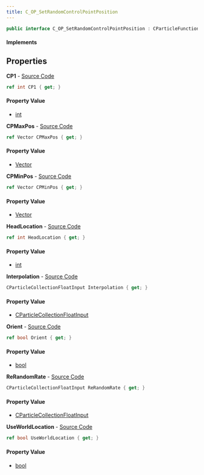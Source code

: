 ```yaml
---
title: C_OP_SetRandomControlPointPosition
---
```


```csharp
public interface C_OP_SetRandomControlPointPosition : CParticleFunctionPreEmission, CParticleFunctionOperator, CParticleFunction, ISchemaClass<CParticleFunction>, ISchemaClass<CParticleFunctionOperator>, ISchemaClass<CParticleFunctionPreEmission>, ISchemaClass<C_OP_SetRandomControlPointPosition>, ISchemaField, ISchemaClass, INativeHandle
```

#### Implements

## Properties

**CP1** - [Source Code](https://github.com/swiftly-solution/swiftlys2/blob/master/managed/src/SwiftlyS2.Generated/Schemas/Interfaces/C_OP_SetRandomControlPointPosition.cs#L20)

```csharp
ref int CP1 { get; }
```

#### Property Value

- [int](https://learn.microsoft.com/dotnet/api/system.int32)

**CPMaxPos** - [Source Code](https://github.com/swiftly-solution/swiftlys2/blob/master/managed/src/SwiftlyS2.Generated/Schemas/Interfaces/C_OP_SetRandomControlPointPosition.cs#L28)

```csharp
ref Vector CPMaxPos { get; }
```

#### Property Value

- [Vector](/docs/api/shared/natives/vector)

**CPMinPos** - [Source Code](https://github.com/swiftly-solution/swiftlys2/blob/master/managed/src/SwiftlyS2.Generated/Schemas/Interfaces/C_OP_SetRandomControlPointPosition.cs#L26)

```csharp
ref Vector CPMinPos { get; }
```

#### Property Value

- [Vector](/docs/api/shared/natives/vector)

**HeadLocation** - [Source Code](https://github.com/swiftly-solution/swiftlys2/blob/master/managed/src/SwiftlyS2.Generated/Schemas/Interfaces/C_OP_SetRandomControlPointPosition.cs#L22)

```csharp
ref int HeadLocation { get; }
```

#### Property Value

- [int](https://learn.microsoft.com/dotnet/api/system.int32)

**Interpolation** - [Source Code](https://github.com/swiftly-solution/swiftlys2/blob/master/managed/src/SwiftlyS2.Generated/Schemas/Interfaces/C_OP_SetRandomControlPointPosition.cs#L30)

```csharp
CParticleCollectionFloatInput Interpolation { get; }
```

#### Property Value

- [CParticleCollectionFloatInput](/docs/api/shared/schemadefinitions/cparticlecollectionfloatinput)

**Orient** - [Source Code](https://github.com/swiftly-solution/swiftlys2/blob/master/managed/src/SwiftlyS2.Generated/Schemas/Interfaces/C_OP_SetRandomControlPointPosition.cs#L18)

```csharp
ref bool Orient { get; }
```

#### Property Value

- [bool](https://learn.microsoft.com/dotnet/api/system.boolean)

**ReRandomRate** - [Source Code](https://github.com/swiftly-solution/swiftlys2/blob/master/managed/src/SwiftlyS2.Generated/Schemas/Interfaces/C_OP_SetRandomControlPointPosition.cs#L24)

```csharp
CParticleCollectionFloatInput ReRandomRate { get; }
```

#### Property Value

- [CParticleCollectionFloatInput](/docs/api/shared/schemadefinitions/cparticlecollectionfloatinput)

**UseWorldLocation** - [Source Code](https://github.com/swiftly-solution/swiftlys2/blob/master/managed/src/SwiftlyS2.Generated/Schemas/Interfaces/C_OP_SetRandomControlPointPosition.cs#L16)

```csharp
ref bool UseWorldLocation { get; }
```

#### Property Value

- [bool](https://learn.microsoft.com/dotnet/api/system.boolean)

